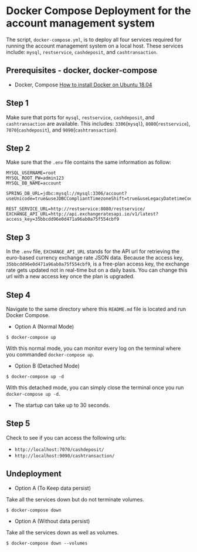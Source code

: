 # Docker Compose Deployment for the account management system

The script, `docker-compose.yml`, is to deploy all four services required for running the account management system on a local host.
These services include: `mysql`, `restservice`, `cashdeposit`, and `cashtransaction`.

## Prerequisites - docker, docker-compose

* Docker, Compose [How to install Docker on Ubuntu 18.04](https://phoenixnap.com/kb/how-to-install-docker-on-ubuntu-18-04)

## Step 1 

Make sure that ports for `mysql`, `restservice`, `cashdeposit`, and `cashtransaction` are available. This includes: `3306`(`mysql`), `8080`(`restservice`), `7070`(`cashdeposit`), and `9090`(`cashtransaction`).

## Step 2

Make sure that the `.env` file contains the same information as follow:

```
MYSQL_USERNAME=root
MYSQL_ROOT_PW=admin123
MYSQL_DB_NAME=account

SPRING_DB_URL=jdbc:mysql://mysql:3306/account?useUnicode=true&useJDBCCompliantTimezoneShift=true&useLegacyDatetimeCode=false&serverTimezone=CET

REST_SERVICE_URL=http://restservice:8080/restservice/
EXCHANGE_API_URL=http://api.exchangeratesapi.io/v1/latest?access_key=35bbcdd96e0d471a96ab0a75f554cbf9
```

## Step 3

In the `.env` file, `EXCHANGE_API_URL` stands for the API url for retrieving the euro-based currency exchange rate JSON data. Because the access key, `35bbcdd96e0d471a96ab0a75f554cbf9`, is a free-plan access key, the exchange rate gets updated not in real-time but on a daily basis. You can change this url with a new access key once the plan is upgraded.

## Step 4

Navigate to the same directory where this `README.md` file is located and run Docker Compose.

- Option A (Normal Mode)

~~~
$ docker-compose up
~~~

With this normal mode, you can monitor every log on the terminal where you commanded `docker-compose up`.

- Option B (Detached Mode)

~~~
$ docker-compose up -d
~~~

With this detached mode, you can simply close the terminal once you run `docker-compose up -d`.

* The startup can take up to 30 seconds.

## Step 5

Check to see if you can access the following urls:

- `http://localhost:7070/cashdeposit/`
- `http://localhost:9090/cashtransaction/`

## Undeployment

- Option A (To Keep data persist)

Take all the services down but do not terminate volumes.

~~~
$ docker-compose down
~~~

- Option A (Without data persist)

Take all the services down as well as volumes.

~~~
$ docker-compose down --volumes
~~~
